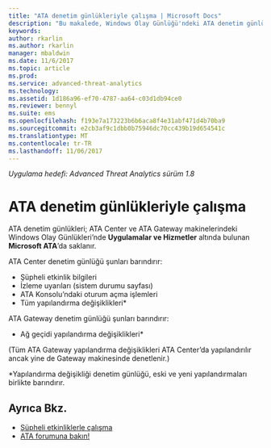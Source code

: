 ```yaml
---
title: "ATA denetim günlükleriyle çalışma | Microsoft Docs"
description: "Bu makalede, Windows Olay Günlüğü'ndeki ATA denetim günlükleri ile nasıl çalışılacağını açıklanmaktadır."
keywords: 
author: rkarlin
ms.author: rkarlin
manager: mbaldwin
ms.date: 11/6/2017
ms.topic: article
ms.prod: 
ms.service: advanced-threat-analytics
ms.technology: 
ms.assetid: 1d186a96-ef70-4787-aa64-c03d1db94ce0
ms.reviewer: bennyl
ms.suite: ems
ms.openlocfilehash: f193e7a173223b6b6aca8f4e31abf471d4b70ba9
ms.sourcegitcommit: e2cb3af9c1dbb0b75946dc70cc439b19d654541c
ms.translationtype: MT
ms.contentlocale: tr-TR
ms.lasthandoff: 11/06/2017
---
```

*Uygulama hedefi: Advanced Threat Analytics sürüm 1.8*

# <a name="working-with-ata-audit-logs"></a>ATA denetim günlükleriyle çalışma

ATA denetim günlükleri; ATA Center ve ATA Gateway makinelerindeki Windows Olay Günlükleri’nde **Uygulamalar ve Hizmetler** altında bulunan **Microsoft ATA**’da saklanır.

ATA Center denetim günlüğü şunları barındırır:
-   Şüpheli etkinlik bilgileri
-   İzleme uyarıları (sistem durumu sayfası)
-   ATA Konsolu’ndaki oturum açma işlemleri
-   Tüm yapılandırma değişiklikleri*

ATA Gateway denetim günlüğü şunları barındırır:
-   Ağ geçidi yapılandırma değişiklikleri* 

(Tüm ATA Gateway yapılandırma değişiklikleri ATA Center’da yapılandırılır ancak yine de Gateway makinesinde denetlenir.)

*Yapılandırma değişikliği denetim günlüğü, eski ve yeni yapılandırmaları birlikte barındırır.


## <a name="see-also"></a>Ayrıca Bkz.
- [Şüpheli etkinliklerle çalışma](working-with-suspicious-activities.md)
- [ATA forumuna bakın!](https://social.technet.microsoft.com/Forums/security/home?forum=mata)
